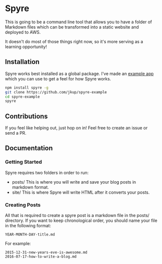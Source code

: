 # Spyre

This is going to be a command line tool that allows you to have a folder of Markdown files which can be transformed into a static website and deployed to AWS.

It doesn't do most of those things right now, so it's more serving as a learning opportunity!

## Installation

Spyre works best installed as a global package. I've made an [example app](https://github.com/jkup/spyre-example) which you can use to get a feel for how Spyre works.

```sh
npm install spyre -g
git clone https://github.com/jkup/spyre-example
cd spyre-example
spyre
```

## Contributions

If you feel like helping out, just hop on in! Feel free to create an issue or send a PR.

## Documentation

### Getting Started

Spyre requires two folders in order to run:

+ posts/ This is where you will write and save your blog posts in markdown format.
+ site/ This is where Spyre will write HTML after it converts your posts.

### Creating Posts

All that is required to create a spyre post is a markdown file in the posts/ directory. If you want to keep chronological order, you should name your file in the following format:

```
YEAR-MONTH-DAY-title.md
```

For example:

```
2015-12-31-new-years-eve-is-awesome.md
2016-07-17-how-to-write-a-blog.md
```
